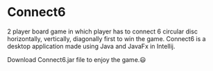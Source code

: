 # Connect6
2 player board game in which player has to connect 6 circular disc horizontally, vertically, diagonally first to win the game.
Connect6 is a desktop application  made using Java and JavaFx in Intellij.

Download Connect6.jar file to enjoy the game.😃

